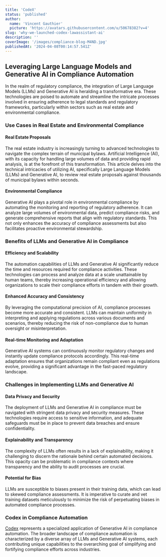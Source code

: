 ```yaml
---
title: 'CodeX'
status: 'published'
author:
  name: 'Vincent Gauthier'
  picture: 'https://avatars.githubusercontent.com/u/50678382?v=4'
slug: 'why-we-launched-codex-lawassistant-ai'
description: ''
coverImage: '/images/compliance-blog-M4ND.jpg'
publishedAt: '2024-04-08T00:14:57.541Z'
---
```


## **Leveraging Large Language Models and Generative AI in Compliance Automation**

In the realm of regulatory compliance, the integration of Large Language Models (LLMs) and Generative AI is heralding a transformative era. These technologies are poised to automate and streamline the intricate processes involved in ensuring adherence to legal standards and regulatory frameworks, particularly within sectors such as real estate and environmental compliance.

### **Use Cases in Real Estate and Environmental Compliance**

#### **Real Estate Proposals**

The real estate industry is increasingly turning to advanced technologies to navigate the complex terrain of municipal bylaws. Artificial Intelligence (AI), with its capacity for handling large volumes of data and providing rapid analysis, is at the forefront of this transformation. This article delves into the technical intricacies of utilizing AI, specifically Large Language Models (LLMs) and Generative AI, to review real estate proposals against thousands of municipal bylaws within seconds.

#### **Environmental Compliance**

Generative AI plays a pivotal role in environmental compliance by automating the monitoring and reporting of regulatory adherence. It can analyze large volumes of environmental data, predict compliance risks, and generate comprehensive reports that align with regulatory standards. This not only enhances the accuracy of compliance assessments but also facilitates proactive environmental stewardship.

### **Benefits of LLMs and Generative AI in Compliance**

#### **Efficiency and Scalability**

The automation capabilities of LLMs and Generative AI significantly reduce the time and resources required for compliance activities. These technologies can process and analyze data at a scale unattainable by human teams, thereby increasing operational efficiency and allowing organizations to scale their compliance efforts in tandem with their growth.

#### **Enhanced Accuracy and Consistency**

By leveraging the computational precision of AI, compliance processes become more accurate and consistent. LLMs can maintain uniformity in interpreting and applying regulations across various documents and scenarios, thereby reducing the risk of non-compliance due to human oversight or misinterpretation.

#### **Real-time Monitoring and Adaptation**

Generative AI systems can continuously monitor regulatory changes and instantly update compliance protocols accordingly. This real-time adaptation ensures that organizations remain compliant even as regulations evolve, providing a significant advantage in the fast-paced regulatory landscape.

### **Challenges in Implementing LLMs and Generative AI**

#### **Data Privacy and Security**

The deployment of LLMs and Generative AI in compliance must be navigated with stringent data privacy and security measures. These technologies require access to sensitive information, and adequate safeguards must be in place to prevent data breaches and ensure confidentiality.

#### **Explainability and Transparency**

The complexity of LLMs often results in a lack of explainability, making it challenging to discern the rationale behind certain automated decisions. This opacity can be problematic in compliance contexts where transparency and the ability to audit processes are crucial.

#### **Potential for Bias**

LLMs are susceptible to biases present in their training data, which can lead to skewed compliance assessments. It is imperative to curate and vet training datasets meticulously to minimize the risk of perpetuating biases in automated compliance processes.

### **Codex in Compliance Automation**

[Codex](https://lawassistant.ai) represents a specialized application of Generative AI in compliance automation. The broader landscape of compliance automation is characterized by a diverse array of LLMs and Generative AI systems, each contributing unique capabilities to the overarching goal of simplifying and fortifying compliance efforts across industries.